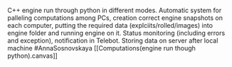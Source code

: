 C++ engine run through python in different modes. Automatic system for palleling computations among PCs, creation correct engine snapshots on each computer, putting the required data (explciits/rolled/images) into engine folder and running engine on it. Status monitoring (including errors and exception), notification in Telebot. Storing data on server after local machine
#AnnaSosnovskaya 
[[Computations(engine run though python).canvas]]
